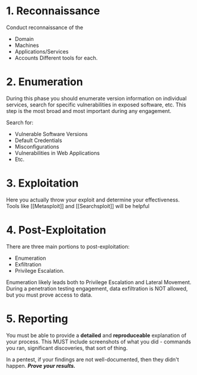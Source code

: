 # 1. Reconnaissance
Conduct reconnaissance of the
- Domain
- Machines
- Applications/Services
- Accounts
Different tools for each. 

# 2. Enumeration
During this phase you should enumerate version information on individual services, search for specific vulnerabilities in exposed software, etc. This step is the most broad and most important during any engagement. 

Search for:
- Vulnerable Software Versions
- Default Credentials
- Misconfigurations
- Vulnerabilities in Web Applications
- Etc.

# 3. Exploitation
Here you actually throw your exploit and determine your effectiveness. Tools like [[Metasploit]] and [[Searchsploit]] will be helpful 

# 4. Post-Exploitation
There are three main portions to post-exploitation:
- Enumeration
- Exfiltration
- Privilege Escalation. 

Enumeration likely leads both to Privilege Escalation and Lateral Movement. During a penetration testing engagement, data exfiltration is NOT allowed, but you must prove access to data. 

# 5. Reporting
You must be able to provide a **detailed** and **reproduceable** explanation of your process. This MUST include screenshots of what you did - commands you ran, significant discoveries, that sort of thing. 

In a pentest, if your findings are not well-documented, then they didn't happen. ***Prove your results.***
